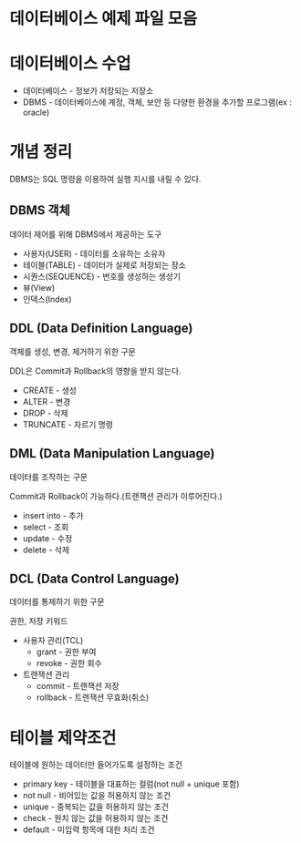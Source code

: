 # 데이터베이스 예제 파일 모음

# 데이터베이스 수업

- 데이터베이스 - 정보가 저장되는 저장소
- DBMS - 데이터베이스에 계정, 객체, 보안 등 다양한 환경을 추가할 프로그램(ex : oracle)

# 개념 정리
DBMS는 SQL 명령을 이용하여 실행 지시를 내릴 수 있다.

## DBMS 객체

데이터 제어를 위해 DBMS에서 제공하는 도구

- 사용자(USER) - 데이터를 소유하는 소유자
- 테이블(TABLE) - 데이터가 실제로 저장되는 장소
- 시퀀스(SEQUENCE) - 번호를 생성하는 생성기
- 뷰(View)
- 인덱스(Index)

## DDL (Data Definition Language)

객체를 생성, 변경, 제거하기 위한 구문

DDL은 Commit과 Rollback의 영향을 받지 않는다.

- CREATE - 생성
- ALTER - 변경
- DROP - 삭제
- TRUNCATE - 자르기 명령

## DML (Data Manipulation Language)

데이터를 조작하는 구문

Commit과 Rollback이 가능하다.(트랜잭션 관리가 이루어진다.)

- insert into - 추가
- select - 조회
- update - 수정
- delete - 삭제

## DCL (Data Control Language)

데이터를 통제하기 위한 구문

권한, 저장 키워드 

- 사용자 관리(TCL)
  - grant - 권한 부여
  - revoke - 권한 회수
- 트랜잭션 관리
  - commit - 트랜잭션 저장
  - rollback - 트랜잭션 무효화(취소)

# 테이블 제약조건

테이블에 원하는 데이터만 들어가도록 설정하는 조건

- primary key - 테이블을 대표하는 컬럼(not null + unique 포함)
- not null - 비어있는 값을 허용하지 않는 조건
- unique - 중복되는 값을 허용하지 않는 조건
- check - 원치 않는 값을 허용하지 않는 조건
- default - 미입력 항목에 대한 처리 조건
